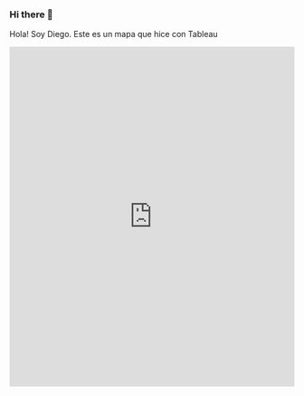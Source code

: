 ### Hi there 👋

<!--
**DiegoZanella/DiegoZanella** is a ✨ _special_ ✨ repository because its `README.md` (this file) appears on your GitHub profile.

Here are some ideas to get you started:

- 🔭 I’m currently working on ...
- 🌱 I’m currently learning ...
- 👯 I’m looking to collaborate on ...
- 🤔 I’m looking for help with ...
- 💬 Ask me about ...
- 📫 How to reach me: ...
- 😄 Pronouns: ...
- ⚡ Fun fact: ...
-->
Hola! Soy Diego. Este es un mapa que hice con Tableau

<iframe src="https://public.tableau.com/views/Presidencial/GanadorNacional?:language=en-GB&publish=yes&:display_count=n&:origin=viz_share_link" width="100%" height="600px" frameborder="0" scrolling="no"></iframe>

